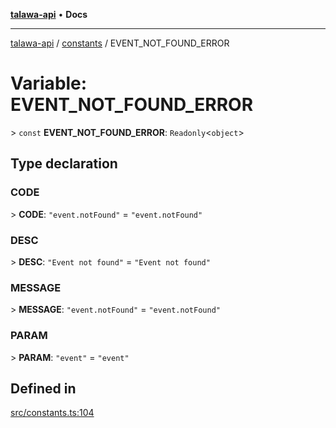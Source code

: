 [**talawa-api**](../../README.md) • **Docs**

***

[talawa-api](../../modules.md) / [constants](../README.md) / EVENT\_NOT\_FOUND\_ERROR

# Variable: EVENT\_NOT\_FOUND\_ERROR

\> `const` **EVENT\_NOT\_FOUND\_ERROR**: `Readonly`\<`object`\>

## Type declaration

### CODE

\> **CODE**: `"event.notFound"` = `"event.notFound"`

### DESC

\> **DESC**: `"Event not found"` = `"Event not found"`

### MESSAGE

\> **MESSAGE**: `"event.notFound"` = `"event.notFound"`

### PARAM

\> **PARAM**: `"event"` = `"event"`

## Defined in

[src/constants.ts:104](https://github.com/PalisadoesFoundation/talawa-api/blob/f9e8275b1ddff2d3edcec79ee3b37c07998f6cc3/src/constants.ts#L104)

